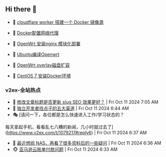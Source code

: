 ## Hi there 👋

<!--
**dkyg666/dkyg666** is a ✨ _special_ ✨ repository because its `README.md` (this file) appears on your GitHub profile.

Here are some ideas to get you started:

- 🔭 I’m currently working on ...
- 🌱 I’m currently learning ...
- 👯 I’m looking to collaborate on ...
- 🤔 I’m looking for help with ...
- 💬 Ask me about ...
- 📫 How to reach me: ...
- 😄 Pronouns: ...
- ⚡ Fun fact: ...
-->

<!-- BLOG-POST-LIST:START -->
- 🦩 [cloudflare worker 搭建一个 Docker 镜像源](http://blog.1996099.xyz/archives/cloudflare-worker-da-jian-yi-ge-docker-jing-xiang-zhan) 

- 🚦 [Docker配置网络代理](http://blog.1996099.xyz/archives/dockerpei-zhi-wang-luo-dai-li) 

- 🫶 [OpenWrt 安装nginx 模块化部署](http://blog.1996099.xyz/archives/openwrt-an-zhuang-nginx-mo-kuai-hua-bu-shu) 

- 🦄 [Ubuntu编译Openwrt](http://blog.1996099.xyz/archives/ubuntuzi-bian-yi-openwrt) 

- 🐻 [OpenWrt overlay磁盘扩容](http://blog.1996099.xyz/archives/openwrt-overlay) 

- 🤖 [CentOS 7 安装Docker环境](http://blog.1996099.xyz/archives/centos-docker) 
<!-- BLOG-POST-LIST:END -->

### v2ex-全站热点
<!-- v2ex:START -->
- 🥸 [修改文章标题是否更新 slug SEO 效果更好？](https://www.v2ex.com/t/1079228#reply0) | Fri Oct 11 2024 7:05 AM
- 🤗 [独立开发者找点子的五大渠道](https://www.v2ex.com/t/1079219#reply0) | Fri Oct 11 2024 6:44 AM
- 🎭 [请问一下，各位都是怎么快速进入工作/学习状态的？

每天拿起手机，看看乱七八糟的新闻，几小时就过去了](https://www.v2ex.com/t/1079217#reply6) | Fri Oct 11 2024 6:37 AM
- 🥷 [最近想组 NAS，再看了很多资料后的一些疑问](https://www.v2ex.com/t/1079216#reply6) | Fri Oct 11 2024 6:36 AM
- 🐵 [亚马逊云账单付款问题](https://www.v2ex.com/t/1079213#reply0) | Fri Oct 11 2024 6:33 AM<!-- v2ex:END -->

